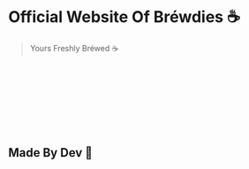 # Official Website Of Bréwdies ☕

> Yours Freshly Bréwed ☕

<p>
</br>
</br>
</br>
</br>
</br>
</br>
</br>
</p>

## Made By Dev 💙

